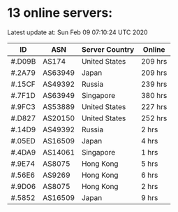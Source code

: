 # 13 online servers:

Latest update at: Sun Feb 09 07:10:24 UTC 2020

| ID | ASN | Server Country | Online |
| -- | --- | -------------- | ------ |
| #.D09B | AS174 | United States | 209 hrs |
| #.2A79 | AS63949 | Japan | 209 hrs |
| #.15CF | AS49392 | Russia | 239 hrs |
| #.7F1D | AS63949 | Singapore | 380 hrs |
| #.9FC3 | AS53889 | United States | 227 hrs |
| #.D827 | AS20150 | United States | 252 hrs |
| #.14D9 | AS49392 | Russia | 2 hrs |
| #.05ED | AS16509 | Japan | 4 hrs |
| #.4DA9 | AS14061 | Singapore | 1 hrs |
| #.9E74 | AS8075 | Hong Kong | 5 hrs |
| #.56E6 | AS9269 | Hong Kong | 6 hrs |
| #.9D06 | AS8075 | Hong Kong | 2 hrs |
| #.5852 | AS16509 | Japan | 9 hrs |

